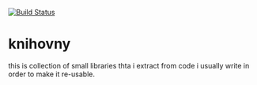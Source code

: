 [![Build Status](https://travis-ci.org/teranga/knihovny.svg?branch=dev)](https://travis-ci.org/teranga/knihovny)

# knihovny
this is collection of small libraries thta i extract from code i usually write in order to make it re-usable. 
